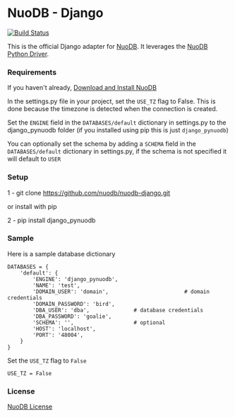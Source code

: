 # NuoDB - Django

[![Build Status](https://travis-ci.org/nuodb/nuodb-django.png?branch=master)](https://travis-ci.org/nuodb/nuodb-django)

This is the official Django adapter for [NuoDB](http://www.nuodb.com). It leverages the [NuoDB Python Driver](https://github.com/nuodb/nuodb-python).

### Requirements

If you haven't already, [Download and Install NuoDB](http://nuodb.com/download-nuodb/)

In the settings.py file in your project, set the `USE_TZ` flag to False. This is done because the timezone is detected when the connection is created. 

Set the `ENGINE` field in the `DATABASES/default` dictionary in settings.py to the django_pynuodb folder (if you installed using pip this is just `django_pynuodb`)

You can optionally set the schema by adding a `SCHEMA` field in the `DATABASES/default` dictionary in settings.py, if the schema is not specified it will default to `USER`

### Setup

1 - git clone https://github.com/nuodb/nuodb-django.git

or install with pip

2 - pip install django_pynuodb


### Sample

Here is a sample database dictionary

```
DATABASES = {
    'default': {
        'ENGINE': 'django_pynuodb',
        'NAME': 'test',
        'DOMAIN_USER': 'domain',                        # domain credentials
        'DOMAIN_PASSWORD': 'bird',                                                                     
        'DBA_USER': 'dba',	 			# database credentials
        'DBA_PASSWORD': 'goalie',
        'SCHEMA': '',  					# optional
        'HOST': 'localhost',                                                                                            
        'PORT': '48004',                                                                                                                                                      
    }
}
```

Set the `USE_TZ` flag to `False`

```
USE_TZ = False
```

### License

[NuoDB License](https://github.com/nuodb/nuodb-drivers/blob/master/LICENSE)
